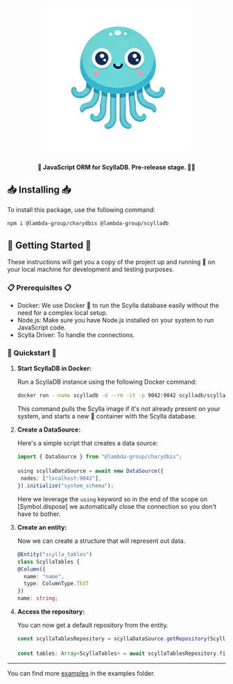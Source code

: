 <div align="center">
  <a href="https://github.com/daniel-boll/charydbis">
    <img src="assets/logo.png" alt="scylladb" width="340" />
  </a>

  <h4>🚀 JavaScript ORM for ScyllaDB. Pre-release stage. 🧪🔧</h4>
</div>

## 📥 Installing 📥

To install this package, use the following command:

```bash
npm i @lambda-group/charydbis @lambda-group/scylladb
```

## 🚀 Getting Started 🚀

These instructions will get you a copy of the project up and running 🏃 on your local machine for development and testing purposes.

### 📋 Prerequisites 📋

- Docker: We use Docker 🐳 to run the Scylla database easily without the need for a complex local setup.
- Node.js: Make sure you have Node.js installed on your system to run JavaScript code.
- Scylla Driver: To handle the connections.

### 🌟 Quickstart 🌟

1. **Start ScyllaDB in Docker:**

   Run a ScyllaDB instance using the following Docker command:

   ```bash
   docker run --name scylladb -d --rm -it -p 9042:9042 scylladb/scylla --smp 2
   ```

   This command pulls the Scylla image if it's not already present on your system, and starts a new 🌟 container with the Scylla database.

2. **Create a DataSource:**

   Here's a simple script that creates a data source:

    ```typescript
    import { DataSource } from "@lambda-group/charydbis";
    
    using scyllaDataSource = await new DataSource({
     nodes: ["localhost:9042"],
    }).initialize("system_schema");
    ```

   Here we leverage the `using` keyword so in the end of the scope on [Symbol.dispose] we automatically close the connection so you don't have to bother.

3. **Create an entity:**

    Now we can create a structure that will represent out data.
      
    ```typescript
    @Entity("scylla_tables")
    class ScyllaTables {
    @Column({
      name: "name",
      type: ColumnType.TEXT
    })
    name: string;
    ```

4. **Access the repository:**

    You can now get a default repository from the entity.
    
    ```ts
    const scyllaTablesRepository = scyllaDataSource.getRepository(ScyllaTables);
    
    const tables: Array<ScyllaTables> = await scyllaTablesRepository.find();
    ```

---

You can find more [examples](https://github.com/daniel-boll/charydbis/tree/main/examples) in the examples folder.
